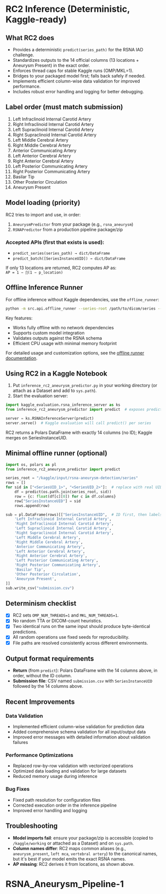 # RC2 Inference (Deterministic, Kaggle-ready)

## What RC2 does

- Provides a deterministic `predict(series_path)` for the RSNA IAD challenge.
- Standardizes outputs to the 14 official columns (13 locations + Aneurysm Present) in the exact order.
- Enforces thread caps for stable Kaggle runs (OMP/MKL=1).
- Bridges to your packaged model first; falls back safely if needed.
- Implements efficient column-wise data validation for improved performance.
- Includes robust error handling and logging for better debugging.

## Label order (must match submission)

1. Left Infraclinoid Internal Carotid Artery
2. Right Infraclinoid Internal Carotid Artery
3. Left Supraclinoid Internal Carotid Artery
4. Right Supraclinoid Internal Carotid Artery
5. Left Middle Cerebral Artery
6. Right Middle Cerebral Artery
7. Anterior Communicating Artery
8. Left Anterior Cerebral Artery
9. Right Anterior Cerebral Artery
10. Left Posterior Communicating Artery
11. Right Posterior Communicating Artery
12. Basilar Tip
13. Other Posterior Circulation
14. Aneurysm Present

## Model loading (priority)

RC2 tries to import and use, in order:

1. `AneurysmPredictor` from your package (e.g., `rsna_aneurysm`)
2. `RSNAPredictor` from a production pipeline package/zip

### Accepted APIs (first that exists is used):
- `predict_series(series_path) → dict/DataFrame`
- `predict_batch([SeriesInstanceUID]) → dict/DataFrame`

If only 13 locations are returned, RC2 computes AP as:  
`AP = 1 − ∏(1 − p_location)`

## Offline Inference Runner

For offline inference without Kaggle dependencies, use the `offline_runner`:

```bash
python -m src.api.offline_runner --series-root /path/to/dicom/series --output submission.csv
```

Key features:
- Works fully offline with no network dependencies
- Supports custom model integration
- Validates outputs against the RSNA schema
- Efficient CPU usage with minimal memory footprint

For detailed usage and customization options, see the [offline runner documentation](docs/offline_runner.md).

## Using RC2 in a Kaggle Notebook

1. Put `inference_rc2_aneurysm_predictor.py` in your working directory (or attach as a Dataset and add to `sys.path`).
2. Start the evaluation server:

```python
import kaggle_evaluation.rsna_inference_server as ks
from inference_rc2_aneurysm_predictor import predict  # exposes predict(series_path)

server = ks.RSNAInferenceServer(predict)
server.serve()  # Kaggle evaluation will call predict() per series
```

RC2 returns a Polars DataFrame with exactly 14 columns (no ID); Kaggle merges on SeriesInstanceUID.

## Minimal offline runner (optional)

```python
import os, polars as pl
from inference_rc2_aneurysm_predictor import predict

series_root = "/kaggle/input/rsna-aneurysm-detection/series"
rows = []
for sid in ["<SeriesUID_1>", "<SeriesUID_2>"]:  # replace with real UIDs
    df = predict(os.path.join(series_root, sid))
    row = {c: float(df[c][0]) for c in df.columns}
    row["SeriesInstanceUID"] = sid
    rows.append(row)

sub = pl.DataFrame(rows)[["SeriesInstanceUID",  # ID first, then labels in order
    'Left Infraclinoid Internal Carotid Artery',
    'Right Infraclinoid Internal Carotid Artery',
    'Left Supraclinoid Internal Carotid Artery',
    'Right Supraclinoid Internal Carotid Artery',
    'Left Middle Cerebral Artery',
    'Right Middle Cerebral Artery',
    'Anterior Communicating Artery',
    'Left Anterior Cerebral Artery',
    'Right Anterior Cerebral Artery',
    'Left Posterior Communicating Artery',
    'Right Posterior Communicating Artery',
    'Basilar Tip',
    'Other Posterior Circulation',
    'Aneurysm Present',
]]
sub.write_csv("submission.csv")
```

## Determinism checklist

- [x] RC2 sets `OMP_NUM_THREADS=1` and `MKL_NUM_THREADS=1`.
- [x] No random TTA or DICOM-count heuristics.
- [x] Two identical runs on the same input should produce byte-identical predictions.
- [x] All random operations use fixed seeds for reproducibility.
- [x] File paths are resolved consistently across different environments.

## Output format requirements

- **Return** (from `predict`): Polars DataFrame with the 14 columns above, in order, without the ID column.
- **Submission file**: CSV named `submission.csv` with `SeriesInstanceUID` followed by the 14 columns above.

## Recent Improvements

### Data Validation
- Implemented efficient column-wise validation for prediction data
- Added comprehensive schema validation for all input/output data
- Improved error messages with detailed information about validation failures

### Performance Optimizations
- Replaced row-by-row validation with vectorized operations
- Optimized data loading and validation for large datasets
- Reduced memory usage during inference

### Bug Fixes
- Fixed path resolution for configuration files
- Corrected execution order in the inference pipeline
- Improved error handling and logging

## Troubleshooting

- **Model imports fail**: ensure your package/zip is accessible (copied to `/kaggle/working` or attached as a Dataset) and on `sys.path`.
- **Column names differ**: RC2 maps common aliases (e.g., `aneurysm_present`, `left mca`, `vertebral artery`) to the canonical names, but it's best if your model emits the exact RSNA names.
- **AP missing**: RC2 derives it from locations, as shown above.
# RSNA_Aneurysm_Pipeline-1
